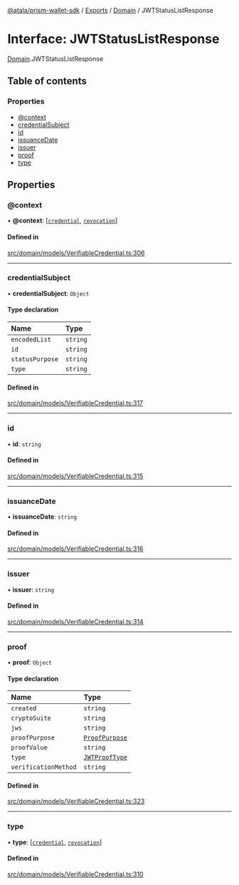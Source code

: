 [@atala/prism-wallet-sdk](../README.md) / [Exports](../modules.md) / [Domain](../modules/Domain.md) / JWTStatusListResponse

# Interface: JWTStatusListResponse

[Domain](../modules/Domain.md).JWTStatusListResponse

## Table of contents

### Properties

- [@context](Domain.JWTStatusListResponse.md#@context)
- [credentialSubject](Domain.JWTStatusListResponse.md#credentialsubject)
- [id](Domain.JWTStatusListResponse.md#id)
- [issuanceDate](Domain.JWTStatusListResponse.md#issuancedate)
- [issuer](Domain.JWTStatusListResponse.md#issuer)
- [proof](Domain.JWTStatusListResponse.md#proof)
- [type](Domain.JWTStatusListResponse.md#type)

## Properties

### @context

• **@context**: [[`credential`](../enums/Domain.W3CVerifiableCredentialContext.md#credential), [`revocation`](../enums/Domain.W3CVerifiableCredentialContext.md#revocation)]

#### Defined in

[src/domain/models/VerifiableCredential.ts:306](https://github.com/hyperledger/identus-edge-agent-sdk-ts/blob/7b4542fdfe44dc06a6c4ef341cf3335e29422147/src/domain/models/VerifiableCredential.ts#L306)

___

### credentialSubject

• **credentialSubject**: `Object`

#### Type declaration

| Name | Type |
| :------ | :------ |
| `encodedList` | `string` |
| `id` | `string` |
| `statusPurpose` | `string` |
| `type` | `string` |

#### Defined in

[src/domain/models/VerifiableCredential.ts:317](https://github.com/hyperledger/identus-edge-agent-sdk-ts/blob/7b4542fdfe44dc06a6c4ef341cf3335e29422147/src/domain/models/VerifiableCredential.ts#L317)

___

### id

• **id**: `string`

#### Defined in

[src/domain/models/VerifiableCredential.ts:315](https://github.com/hyperledger/identus-edge-agent-sdk-ts/blob/7b4542fdfe44dc06a6c4ef341cf3335e29422147/src/domain/models/VerifiableCredential.ts#L315)

___

### issuanceDate

• **issuanceDate**: `string`

#### Defined in

[src/domain/models/VerifiableCredential.ts:316](https://github.com/hyperledger/identus-edge-agent-sdk-ts/blob/7b4542fdfe44dc06a6c4ef341cf3335e29422147/src/domain/models/VerifiableCredential.ts#L316)

___

### issuer

• **issuer**: `string`

#### Defined in

[src/domain/models/VerifiableCredential.ts:314](https://github.com/hyperledger/identus-edge-agent-sdk-ts/blob/7b4542fdfe44dc06a6c4ef341cf3335e29422147/src/domain/models/VerifiableCredential.ts#L314)

___

### proof

• **proof**: `Object`

#### Type declaration

| Name | Type |
| :------ | :------ |
| `created` | `string` |
| `cryptoSuite` | `string` |
| `jws` | `string` |
| `proofPurpose` | [`ProofPurpose`](../enums/Domain.JWTProofPurpose.md#proofpurpose) |
| `proofValue` | `string` |
| `type` | [`JWTProofType`](../enums/Domain.JWTProofType.md) |
| `verificationMethod` | `string` |

#### Defined in

[src/domain/models/VerifiableCredential.ts:323](https://github.com/hyperledger/identus-edge-agent-sdk-ts/blob/7b4542fdfe44dc06a6c4ef341cf3335e29422147/src/domain/models/VerifiableCredential.ts#L323)

___

### type

• **type**: [[`credential`](../enums/Domain.W3CVerifiableCredentialType.md#credential), [`revocation`](../enums/Domain.W3CVerifiableCredentialType.md#revocation)]

#### Defined in

[src/domain/models/VerifiableCredential.ts:310](https://github.com/hyperledger/identus-edge-agent-sdk-ts/blob/7b4542fdfe44dc06a6c4ef341cf3335e29422147/src/domain/models/VerifiableCredential.ts#L310)
